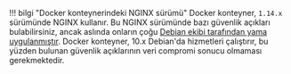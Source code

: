 !!! bilgi "Docker konteynerindeki NGINX sürümü"
    Docker konteyner, `1.14.x` sürümünde NGINX kullanır. Bu NGINX sürümünde bazı güvenlik açıkları bulabilirsiniz, ancak aslında onların çoğu [Debian ekibi tarafından yama uygulanmıştır](https://security-tracker.debian.org/tracker/source-package/nginx). Docker konteyner, 10.x Debian'da hizmetleri çalıştırır, bu yüzden bulunan güvenlik açıklarının veri compromi sonucu olmaması gerekmektedir.